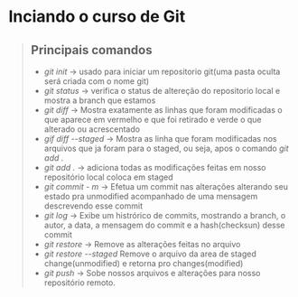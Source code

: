# Inciando o curso de Git

> ## Principais comandos
> - *git init*       -> usado para iniciar um repositorio git(uma pasta oculta será criada com o nome git)
> - *git status*     -> verifica o status de altereção do repositorio local e mostra a branch que estamos
> - *git diff*       -> Mostra exatamente as linhas que foram modificadas o que aparece em vermelho e que foi retirado e verde o que alterado ou acrescentado
> - *gif diff --staged* -> Mostra as linha que foram modificadas nos arquivos que ja foram para o staged, ou seja, apos o comando *git add .*
> - *git add .*      -> adiciona todas as modificações feitas em nosso repositório local coloca em staged
> - *git commit - m* -> Efetua um commit nas alterações alterando seu estado pra unmodified acompanhado de uma mensagem descrevendo esse commit
> - *git log* -> Exibe um histrórico de commits, mostrando a branch, o autor, a data, a mensagem do commit e a hash(checksun) desse commit
> - *git restore* -> Remove as alterações feitas no arquivo
> - *git restore --staged* Remove o arquivo da area de staged change(unmodified) e retorna pro changes(modified)
> - *git push* -> Sobe nossos arquivos e alterações para nosso repositório remoto.